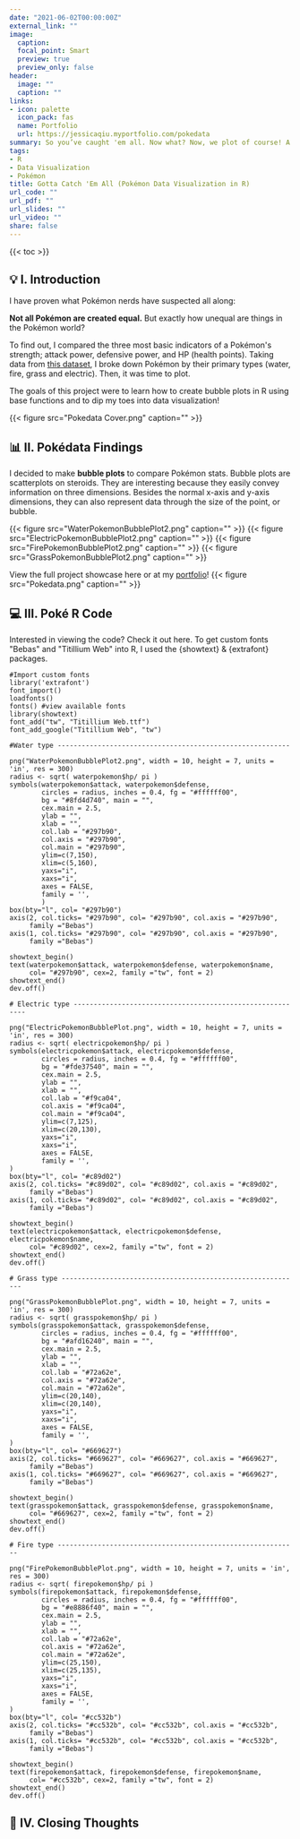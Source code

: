 ```yaml
---
date: "2021-06-02T00:00:00Z"
external_link: ""
image:
  caption: 
  focal_point: Smart
  preview: true
  preview_only: false
header:
  image: ""
  caption: ""
links:
- icon: palette
  icon_pack: fas
  name: Portfolio
  url: https://jessicaqiu.myportfolio.com/pokedata
summary: So you’ve caught 'em all. Now what? Now, we plot of course! A Data Visualization Experiment using a Pokémon dataset.
tags:
- R
- Data Visualization
- Pokémon
title: Gotta Catch 'Em All (Pokémon Data Visualization in R)
url_code: ""
url_pdf: ""
url_slides: ""
url_video: ""
share: false
---
```


{{< toc >}}

## 💡 I. Introduction

I have proven what Pokémon nerds have suspected all along:

**Not all Pokémon are created equal.** But exactly how unequal are things in the Pokémon world?

To find out, I compared the three most basic indicators of a Pokémon's strength; attack power, defensive power, and HP (health points). Taking data from [this dataset](https://www.kaggle.com/rounakbanik/pokemon), I broke down Pokémon by their primary types (water, fire, grass and electric). Then, it was time to plot.


The goals of this project were to learn how to create bubble plots in R using base functions and to dip my toes into data visualization!

{{< figure src="Pokedata Cover.png" caption="" >}}

## 📊 II. Pokédata Findings

I decided to make **bubble plots** to compare Pokémon stats. Bubble plots are scatterplots on steroids. They are interesting because they easily convey information on three dimensions. Besides the normal x-axis and y-axis dimensions, they can also represent data through the size of the point, or bubble.

{{< figure src="WaterPokemonBubblePlot2.png" caption="" >}}
{{< figure src="ElectricPokemonBubblePlot2.png" caption="" >}}
{{< figure src="FirePokemonBubblePlot2.png" caption="" >}}
{{< figure src="GrassPokemonBubblePlot2.png" caption="" >}}

View the full project showcase here or at my [portfolio](https://jessicaqiu.myportfolio.com/pokedata)!
{{< figure src="Pokedata.png" caption="" >}}

## 💻 III. Poké R Code 

Interested in viewing the code? Check it out here. To get custom fonts "Bebas" and "Titillium Web" into R, I used the {showtext} & {extrafont} packages.


```
#Import custom fonts
library('extrafont')
font_import()
loadfonts()
fonts() #view available fonts
library(showtext)
font_add("tw", "Titillium Web.ttf")
font_add_google("Titillium Web", "tw")

#Water type ----------------------------------------------------------

png("WaterPokemonBubblePlot2.png", width = 10, height = 7, units = 'in', res = 300)
radius <- sqrt( waterpokemon$hp/ pi )
symbols(waterpokemon$attack, waterpokemon$defense,
        circles = radius, inches = 0.4, fg = "#ffffff00", 
        bg = "#8fd4d740", main = "",
        cex.main = 2.5,
        ylab = "",
        xlab = "",
        col.lab = "#297b90",
        col.axis = "#297b90",
        col.main = "#297b90",
        ylim=c(7,150),
        xlim=c(5,160),
        yaxs="i",
        xaxs="i",
        axes = FALSE,
        family = '',
        )
box(bty="l", col= "#297b90")
axis(2, col.ticks= "#297b90", col= "#297b90", col.axis = "#297b90",
     family ="Bebas")
axis(1, col.ticks= "#297b90", col= "#297b90", col.axis = "#297b90",
     family ="Bebas")

showtext_begin()
text(waterpokemon$attack, waterpokemon$defense, waterpokemon$name,
     col= "#297b90", cex=2, family ="tw", font = 2)
showtext_end()
dev.off()

# Electric type ----------------------------------------------------------

png("ElectricPokemonBubblePlot.png", width = 10, height = 7, units = 'in', res = 300)
radius <- sqrt( electricpokemon$hp/ pi )
symbols(electricpokemon$attack, electricpokemon$defense,
        circles = radius, inches = 0.4, fg = "#ffffff00", 
        bg = "#fde37540", main = "",
        cex.main = 2.5,
        ylab = "",
        xlab = "",
        col.lab = "#f9ca04",
        col.axis = "#f9ca04",
        col.main = "#f9ca04",
        ylim=c(7,125),
        xlim=c(20,130),
        yaxs="i",
        xaxs="i",
        axes = FALSE,
        family = '',
)
box(bty="l", col= "#c89d02")
axis(2, col.ticks= "#c89d02", col= "#c89d02", col.axis = "#c89d02",
     family ="Bebas")
axis(1, col.ticks= "#c89d02", col= "#c89d02", col.axis = "#c89d02",
     family ="Bebas")

showtext_begin()
text(electricpokemon$attack, electricpokemon$defense, electricpokemon$name,
     col= "#c89d02", cex=2, family ="tw", font = 2)
showtext_end()
dev.off()

# Grass type ------------------------------------------------------------

png("GrassPokemonBubblePlot.png", width = 10, height = 7, units = 'in', res = 300)
radius <- sqrt( grasspokemon$hp/ pi )
symbols(grasspokemon$attack, grasspokemon$defense,
        circles = radius, inches = 0.4, fg = "#ffffff00", 
        bg = "#afd16240", main = "",
        cex.main = 2.5,
        ylab = "",
        xlab = "",
        col.lab = "#72a62e",
        col.axis = "#72a62e",
        col.main = "#72a62e",
        ylim=c(20,140),
        xlim=c(20,140),
        yaxs="i",
        xaxs="i",
        axes = FALSE,
        family = '',
)
box(bty="l", col= "#669627")
axis(2, col.ticks= "#669627", col= "#669627", col.axis = "#669627",
     family ="Bebas")
axis(1, col.ticks= "#669627", col= "#669627", col.axis = "#669627",
     family ="Bebas")

showtext_begin()
text(grasspokemon$attack, grasspokemon$defense, grasspokemon$name,
     col= "#669627", cex=2, family ="tw", font = 2)
showtext_end()
dev.off()

# Fire type ------------------------------------------------------------

png("FirePokemonBubblePlot.png", width = 10, height = 7, units = 'in', res = 300)
radius <- sqrt( firepokemon$hp/ pi )
symbols(firepokemon$attack, firepokemon$defense,
        circles = radius, inches = 0.4, fg = "#ffffff00", 
        bg = "#e8886f40", main = "",
        cex.main = 2.5,
        ylab = "",
        xlab = "",
        col.lab = "#72a62e",
        col.axis = "#72a62e",
        col.main = "#72a62e",
        ylim=c(25,150),
        xlim=c(25,135),
        yaxs="i",
        xaxs="i",
        axes = FALSE,
        family = '',
)
box(bty="l", col= "#cc532b")
axis(2, col.ticks= "#cc532b", col= "#cc532b", col.axis = "#cc532b",
     family ="Bebas")
axis(1, col.ticks= "#cc532b", col= "#cc532b", col.axis = "#cc532b",
     family ="Bebas")

showtext_begin()
text(firepokemon$attack, firepokemon$defense, firepokemon$name,
     col= "#cc532b", cex=2, family ="tw", font = 2)
showtext_end()
dev.off()
```

## 💭 IV. Closing Thoughts